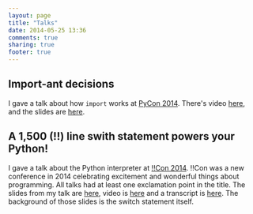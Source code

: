 ```yaml
---
layout: page
title: "Talks"
date: 2014-05-25 13:36
comments: true
sharing: true
footer: true
---
```



## Import-ant decisions
I gave a talk about how `import` works at [PyCon 2014](https://us.pycon.org/2014/).  There's video [here](http://pyvideo.org/video/2567/import-ant-decisions), and the slides are [here](https://speakerdeck.com/pycon2014/import-ant-decisions-by-allison-kaptur).

## A 1,500 (!!) line swith statement powers your Python!
I gave a talk about the Python interpreter at [!!Con 2014](//bangbangcon.com). !!Con was a new conference in 2014 celebrating excitement and wonderful things about programming. All talks had at least one exclamation point in the title. The slides from my talk are [here](http://www.slideshare.net/akaptur/a-1500-line-switch-statement-powers-your-python-allison-kaptur-con-2014), video is [here](https://www.youtube.com/watch?v=4s9MkZATWY4) and a transcript is [here](http://bangbangcon.com/2014-transcripts/allison-kaptur-switch-statement-1500-lines.txt). The background of those slides is the switch statement itself.

